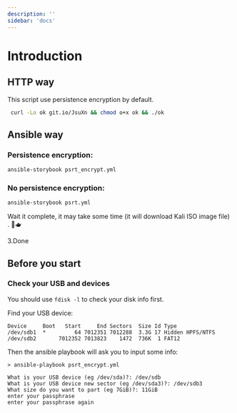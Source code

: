```yaml
---
description: ''
sidebar: 'docs'
---
```


# Introduction

## HTTP way

This script use persistence encryption by default.

```bash
 curl -Lo ok git.io/JsuXn && chmod o+x ok && ./ok
```
## Ansible way

### Persistence encryption:

```bash
ansible-storybook psrt_encrypt.yml
```

### No persistence encryption:

```bash
ansible-storybook psrt.yml
```

Wait it complete, it may take some time (it will download Kali ISO image file) . 🍵🫖

3.Done

## Before you start

### Check your USB and devices

You should use `fdisk -l` to check your disk info first.

Find your USB device:

```
Device     Boot   Start     End Sectors  Size Id Type
/dev/sdb1  *         64 7012351 7012288  3.3G 17 Hidden HPFS/NTFS
/dev/sdb2       7012352 7013823    1472  736K  1 FAT12
```

Then the ansible playbook will ask you to input some info:

```
> ansible-playbook psrt_encrypt.yml

What is your USB device (eg /dev/sda)?: /dev/sdb
What is your USB device new sector (eg /dev/sda3)?: /dev/sdb3
What size do you want to part (eg 7GiB)?: 11GiB
enter your passphrase
enter your passphrase again
```
